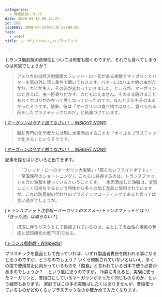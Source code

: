 ```yaml
---
categories:
  - 情報技術について
date: 2008-04-15 00:36:27
id: 265
iso8601: 2008-04-15T00:36:27+09:00
tags:
  - undef
title: マーガリン＝おいしいプラスチック

---
```


<p>トランス脂肪酸の危険性については何度も聞くのですが、それでも食べてしまうのは何故でしょうか？</p>

<blockquote cite="http://www.insightnow.jp/article/779" title="Source: マーガリンは今すぐ捨てなさい！ :: INSIGHT NOW!; Accessed Date: 3/31/2008" class="blockquote"><p>アメリカの自然派労働家のフレッド・ロー氏がある実験でマーガリンとバターを窓の外に同じ条件で置いておきます。バターにはハエや他の虫がたかり、カビが生え、その姿が変わっていきました。ところが、マーガリンはと言えば、虫一匹寄り付かず、カビもはえません。そのまま融けることもなくホコリがかかって黒くなっていったのです。なんと２年もそのままだったそうです。結果、彼は「マーガリンは食べ物ではなく、食べられる形をしたプラスティックなのだ」と結論づけています。</p></blockquote>

<div class="cite"> [<cite><a href="http://www.insightnow.jp/article/779">マーガリンは今すぐ捨てなさい！ :: INSIGHT NOW!</a></cite>] </div>

<blockquote cite="http://www.insightnow.jp/article/779" title="Source: マーガリンは今すぐ捨てなさい！ :: INSIGHT NOW!; Accessed Date: 3/31/2008" class="blockquote"><p>脂肪専門の化学者たちは現に水素添加することを「オイルをプラスティック化する」というそうです。</p></blockquote>

<div class="cite"> [<cite><a href="http://www.insightnow.jp/article/779">マーガリンは今すぐ捨てなさい！ :: INSIGHT NOW!</a></cite>] </div>

<p>記事を探せばいろいろと出てきます。</p>

<blockquote cite="http://www.burgarine.com/transfat_05.html" title="Source: トランスファット注意報－バーガリンのススメ－/トランスファットとは？/「狂った油」は腐らない！; Accessed Date: 4/15/2008" class="blockquote"><p>　「フレッド・ローのマーガリン大実験」・「腐らないフライドポテト」・「常温保存のショートニング」。これらに共通するのは、トランスファットを含む油脂を使っているということです。
　水素添加した油脂は、変質しにくく日持ちするという特性から多くの加工食品に使用されていますが、これは防腐剤の代わりのプラスチックコーティングであると言っては言い過ぎでしょうか。</p></blockquote>

<div class="cite"> [<cite>トランスファット注意報－バーガリンのススメ－/トランスファットとは？/「狂った油」は腐らない！</cite>] </div>

<blockquote cite="http://ja.wikipedia.org/wiki/%E3%83%88%E3%83%A9%E3%83%B3%E3%82%B9%E8%84%82%E8%82%AA%E9%85%B8#cite_note-8" title="Source: トランス脂肪酸 - Wikipedia; Accessed Date: 4/15/2008" class="blockquote"><p>摂取に伴うリスクとして指摘されているのは、主として虚血性心疾患の発症と認知機能の低下[9]である。</p></blockquote>

<div class="cite"> [<cite><a href="http://ja.wikipedia.org/wiki/%E3%83%88%E3%83%A9%E3%83%B3%E3%82%B9%E8%84%82%E8%82%AA%E9%85%B8#cite_note-8">トランス脂肪酸 - Wikipedia</a></cite>] </div>

<p>プラスチックを食品として売っていれば、いずれ製造者責任を問われる事になると思うのですが、どうなのでしょう？
いくら規制されていないとはいえ、多くの国で使用禁止に向かっているものを「飽食」と言われている日本で使う必要があるのでしょうか？
&#133;という風に思うのですが。
冷静に考えると、実験に使ったマーガリンと、普段口にしているマーガリンがまったく同じものなのか、という疑問もあります。
家庭ではこの手の実験はしたくはありませんが、普段使っているものがどのくらいプラスチックなのか確かめてみたくなります。</p>
    	